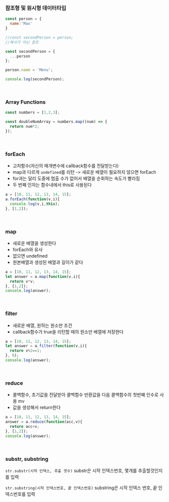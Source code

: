 ### 참조형 및 원시형 데이터타입

```javascript
const person = {
  name:'Max'
}

//const secondPerson = person;
//복사가 아닌 참조

const secondPerson = {
  ...person
};

person.name = 'Menu';

console.log(secondPerson);
```

<br/>

### Array Functions

```javascript
const numbers = [1,2,3];

const doubleNumArray = numbers.map((num) => {
  return num*2;
});
```

<br/>

### forEach

- 고차함수(자신의 매개변수에 callback함수를 전달받는다)
- map과 다르게 `undefined`를 리턴 -> 새로운 배열이 필요하지 않으면 forEach
- for과는 달리 도중에 멈출 수가 없어서 배열을 순회하는 속도가 빨라짐
- 두 번째 인자는 함수내에서 this로 사용된다

```javascript
a = [10, 11, 12, 13, 14, 15];
a.forEach(function(v,i){
  console.log(v,i,this);
}, [1,2]);
```

<br/>

### map

- 새로운 배열을 생성한다
- forEach와 유사
- 없으면 undefined
- 원본배열과 생성된 배열과 길이가 같다

```javascript
a = [10, 11, 12, 13, 14, 15];
let answer = a.map(function(v,i){
  return v*v;
}, [1,2]);
console.log(answer);
```

<br/>

### filter

- 새로운 배열, 원하는 원소만 조건
- callback함수가 true을 리턴할 때의 원소만 배열에 저장한다

```javascript
a = [10, 11, 12, 13, 14, 15];
let answer = a.filter(function(v,i){
  return v%2==1;
}, 0);
console.log(answer);
```

<br/>

### reduce

- 콜백함수, 초기값을 전달받아 콜백함수 반환값을 다음 콜백함수의 첫번째 인수로 사용 mv
- 값을 생성해서 return한다

```javascript
a = [10, 11, 12, 13, 14, 15];
answer = a.reduce(function(acc,v){
  return acc+v;
}, [1,2]);
console.log(answer);
```

<br/>

### substr, substring

`str.substr(시작 인덱스, 추출 갯수)`
substr은 시작 인덱스번호, 몇개를 추출할것인지를 입력

`str.substring(시작 인덱스번호, 끝 인덱스번호)`
substring은 시작 인덱스 번호, 끝 인덱스번호를 입력

<br/>

